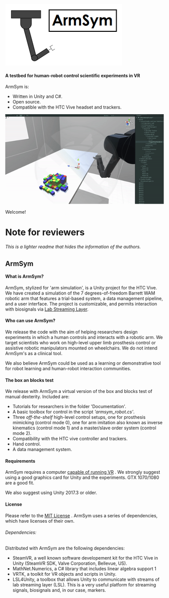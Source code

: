 ![](Documentation/Images/logo_main.png)

####  A testbed for human-robot control scientific experiments in VR

ArmSym is:

* Written in Unity and C#.
* Open source. 
* Compatible with the HTC Vive headset and trackers.

![Alt Text](Documentation/Images/Tutorial3/T3.gif)

Welcome! 

# Note for reviewers
###### This is a lighter readme that hides the information of the authors. 


## ArmSym

#### What is ArmSym?

ArmSym,  stylized for 'arm simulation', is a Unity project for the HTC Vive.  We have created a simulation of the 7 degrees-of-freedom Barrett WAM robotic arm that features a trial-based system, a data management pipeline, and a user interface. The project is customizable, and permits interaction with biosignals via [Lab Streaming Layer](https://github.com/sccn/labstreaminglayer). 

#### Who can use ArmSym?

We release the code with the aim of helping researchers design experiments in which a human controls and interacts with a robotic arm. We target scientists who work on high-level upper limb prosthesis control or assistive robotic manipulators mounted on wheelchairs. We do not intend ArmSym's as a clinical tool. 

We also believe ArmSym could be used as a learning or demonstrative tool for robot learning and human-robot interaction communities.  

#### The box an blocks test

We release with ArmSym a virtual version of the box and blocks test of manual dexterity. Included are:

* Tutorials for researchers in the folder 'Documentation'.
* A basic toolbox for control in the script *'armsym_robot.cs'*.
* Three *off-the-shelf* high-level control setups, one for prosthesis mimicking (control mode 0), one for arm imitation also known as inverse kinematics (control mode 1) and a master/slave order system (control mode 2). 
* Compatibility with the HTC vive controller and trackers.
* Hand control.
* A data management system. 

#### Requirements
ArmSym requires a computer [capable of running VR](https://store.steampowered.com/app/323910/SteamVR_Performance_Test/) . We strongly suggest using a good graphics card for Unity and the experiments. GTX 1070/1080 are a good fit. 

We also suggest using Unity 2017.3 or older.


#### License

Please refer to the [MIT License](LICENSE) . 
ArmSym uses a series of dependencies, which have licenses of their own.

###### Dependencies:
Distributed with ArmSym are the following dependencies:

* SteamVR, a well known software developement kit for the HTC Vive in Unity
  (SteamVR SDK, Valve Corporation, Bellevue, US).
* MathNet.Numerics, a C# library that includes linear algebra support 1
* VRTK, a toolkit for VR objects and scripts in Unity.
* LSL4Unity, a toolbox that allows Unity to communicate with streams of lab
  streaming layer (LSL). This is a very useful platform for streaming signals,
  biosignals and, in our case, markers.
